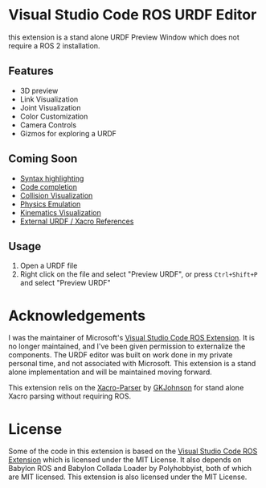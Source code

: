# Visual Studio Code ROS URDF Editor
this extension is a stand alone URDF Preview Window which does not require a ROS 2 installation. 

## Features
- 3D preview
- Link Visualization
- Joint Visualization
- Color Customization
- Camera Controls
- Gizmos for exploring a URDF


## Coming Soon
- [Syntax highlighting](https://github.com/ranchhandrobotics/vscode_urdf/issues/1)
- [Code completion](https://github.com/ranchhandrobotics/vscode_urdf/issues/2)
- [Collision Visualization](https://github.com/ranchhandrobotics/vscode_urdf/issues/3)
- [Physics Emulation](https://github.com/ranchhandrobotics/vscode_urdf/issues/4)
- [Kinematics Visualization](https://github.com/ranchhandrobotics/vscode_urdf/issues/5)
- [External URDF / Xacro References](https://github.com/ranchhandrobotics/vscode_urdf/issues/6)

## Usage
1. Open a URDF file
2. Right click on the file and select "Preview URDF", or press `Ctrl+Shift+P` and select "Preview URDF"


# Acknowledgements
I was the maintainer of Microsoft's [Visual Studio Code ROS Extension](http://aka.ms/ros/vscode). It is no longer maintained, and I've been given permission to externalize the components. The URDF editor was built on work done in my private personal time, and not associated with Microsoft. This extension is a stand alone implementation and will be maintained moving forward.

This extension relis on the [Xacro-Parser](https://www.npmjs.com/package/xacro-parser) by [GKJohnson](https://github.com/gkjohnson) for stand alone Xacro parsing without requiring ROS.

# License
Some of the code in this extension is based on the [Visual Studio Code ROS Extension](http://aka.ms/ros/vscode) which is licensed under the MIT License. It also depends on Babylon ROS and Babylon Collada Loader by Polyhobbyist, both of which are MIT licensed.
This extension is also licensed under the MIT License.

